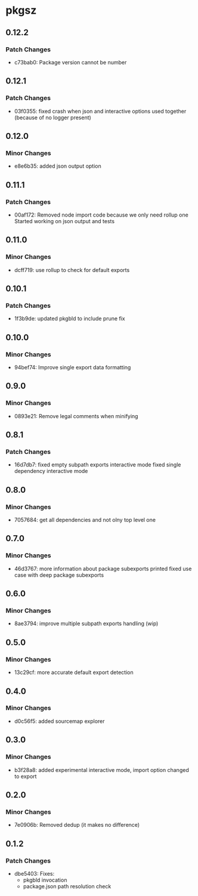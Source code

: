 # pkgsz

## 0.12.2

### Patch Changes

- c73bab0: Package version cannot be number

## 0.12.1

### Patch Changes

- 03f0355: fixed crash when json and interactive options used together (because of no logger present)

## 0.12.0

### Minor Changes

- e8e6b35: added json output option

## 0.11.1

### Patch Changes

- 00af172: Removed node import code because we only need rollup one
  Started working on json output and tests

## 0.11.0

### Minor Changes

- dcff719: use rollup to check for default exports

## 0.10.1

### Patch Changes

- 1f3b9de: updated pkgbld to include prune fix

## 0.10.0

### Minor Changes

- 94bef74: Improve single export data formatting

## 0.9.0

### Minor Changes

- 0893e21: Remove legal comments when minifying

## 0.8.1

### Patch Changes

- 16d7db7: fixed empty subpath exports interactive mode
  fixed single dependency interactive mode

## 0.8.0

### Minor Changes

- 7057684: get all dependencies and not olny top level one

## 0.7.0

### Minor Changes

- 46d3767: more information about package subexports printed
  fixed use case with deep package subexports

## 0.6.0

### Minor Changes

- 8ae3794: improve multiple subpath exports handling (wip)

## 0.5.0

### Minor Changes

- 13c29cf: more accurate default export detection

## 0.4.0

### Minor Changes

- d0c56f5: added sourcemap explorer

## 0.3.0

### Minor Changes

- b3f28a8: added experimental interactive mode, import option changed to export

## 0.2.0

### Minor Changes

- 7e0906b: Removed dedup (it makes no difference)

## 0.1.2

### Patch Changes

- dbe5403: Fixes:
  - pkgbld invocation
  - package.json path resolution check
